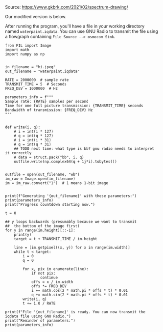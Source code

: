 Source: https://www.gkbrk.com/2021/02/spectrum-drawing/

Our modified version is below. 

After running the program, you'll have a file in your working directory named `waterpaint.iqdata`. You can use GNU Radio to transmit the file using a flowgraph containing `File Source --> osmocom Sink`.


```python3
from PIL import Image
import math
import numpy as np


in_filename = "hi.jpeg"
out_filename = "waterpaint.iqdata"

RATE = 2000000  # sample rate
TRANSMIT_TIME = 5  # Seconds
FREQ_DEV = 1000000  # Hz

parameters_info = f"""
Sample rate: {RATE} samples per second
Time for one full picture transmission: {TRANSMIT_TIME} seconds
Bandwidth of transmission: {FREQ_DEV} Hz
"""


def write(i, q):
    # i = int(i * 127)
    # q = int(q * 127)
    # i = int(i * 31)
    # q = int(q * 31)
    ## TODO next time: what type is bb? gnu radio needs to interpret it correctly
    # data = struct.pack("bb", i, q)
    outfile.write(np.complex64(q + 1j*i).tobytes())


outfile = open(out_filename, "wb")
im_raw = Image.open(in_filename)
im = im_raw.convert("1")  # 1 means 1-bit image


print(f"Generating '{out_filename}' with these parameters:")
print(parameters_info)
print("Progress countdown starting now.")

t = 0

## y loops backwards (presumably because we want to transmit
##  the bottom of the image first)
for y in range(im.height)[::-1]:
    print(y)
    target = t + TRANSMIT_TIME / im.height

    line = [im.getpixel((x, y)) for x in range(im.width)]
    while t < target:
        i = 0
        q = 0

        for x, pix in enumerate(line):
            if not pix:
                continue
            offs = x / im.width
            offs *= FREQ_DEV
            i += math.cos(2 * math.pi * offs * t) * 0.01
            q += math.sin(2 * math.pi * offs * t) * 0.01
        write(i, q)
        t += 1.0 / RATE

print(f"File '{out_filename}' is ready. You can now transmit the iqdata file using GNU Radio.")
print("Reminder of parameters:")
print(parameters_info)
```
